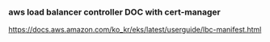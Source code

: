 ### aws load balancer controller DOC with cert-manager
https://docs.aws.amazon.com/ko_kr/eks/latest/userguide/lbc-manifest.html
